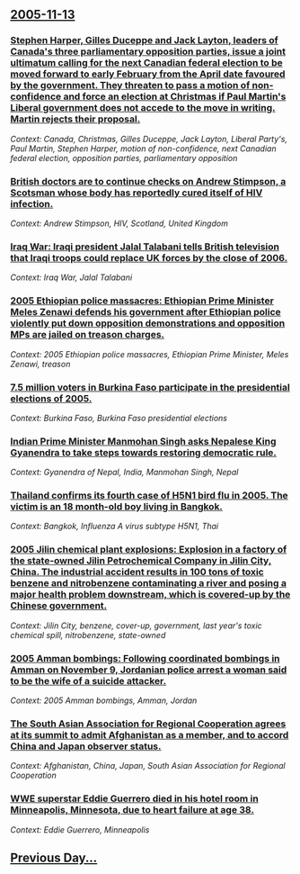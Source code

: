 ## [2005-11-13](/news/2005/11/13/index.md)

### [ Stephen Harper, Gilles Duceppe and Jack Layton, leaders of Canada's three parliamentary opposition parties, issue a joint ultimatum calling for the next Canadian federal election to be moved forward to early February from the April date favoured by the government. They threaten to pass a motion of non-confidence and force an election at Christmas if Paul Martin's Liberal government does not accede to the move in writing. Martin rejects their proposal. ](/news/2005/11/13/stephen-harper-gilles-duceppe-and-jack-layton-leaders-of-canada-s-three-parliamentary-opposition-parties-issue-a-joint-ultimatum-calling.md)
_Context: Canada, Christmas, Gilles Duceppe, Jack Layton, Liberal Party's, Paul Martin, Stephen Harper, motion of non-confidence, next Canadian federal election, opposition parties, parliamentary opposition_

### [ British doctors are to continue checks on Andrew Stimpson, a Scotsman whose body has reportedly cured itself of HIV infection. ](/news/2005/11/13/british-doctors-are-to-continue-checks-on-andrew-stimpson-a-scotsman-whose-body-has-reportedly-cured-itself-of-hiv-infection.md)
_Context: Andrew Stimpson, HIV, Scotland, United Kingdom_

### [ Iraq War: Iraqi president Jalal Talabani tells British television that Iraqi troops could replace UK forces by the close of 2006. ](/news/2005/11/13/iraq-war-iraqi-president-jalal-talabani-tells-british-television-that-iraqi-troops-could-replace-uk-forces-by-the-close-of-2006.md)
_Context: Iraq War, Jalal Talabani_

### [ 2005 Ethiopian police massacres: Ethiopian Prime Minister Meles Zenawi defends his government after Ethiopian police violently put down opposition demonstrations and opposition MPs are jailed on treason charges. ](/news/2005/11/13/2005-ethiopian-police-massacres-ethiopian-prime-minister-meles-zenawi-defends-his-government-after-ethiopian-police-violently-put-down-opp.md)
_Context: 2005 Ethiopian police massacres, Ethiopian Prime Minister, Meles Zenawi, treason_

### [ 7.5 million voters in Burkina Faso participate in the presidential elections of 2005. ](/news/2005/11/13/7-5-million-voters-in-burkina-faso-participate-in-the-presidential-elections-of-2005.md)
_Context: Burkina Faso, Burkina Faso presidential elections_

### [ Indian Prime Minister Manmohan Singh asks Nepalese King Gyanendra to take steps towards restoring democratic rule. ](/news/2005/11/13/indian-prime-minister-manmohan-singh-asks-nepalese-king-gyanendra-to-take-steps-towards-restoring-democratic-rule.md)
_Context: Gyanendra of Nepal, India, Manmohan Singh, Nepal_

### [ Thailand confirms its fourth case of H5N1 bird flu in 2005. The victim is an 18 month-old boy living in Bangkok. ](/news/2005/11/13/thailand-confirms-its-fourth-case-of-h5n1-bird-flu-in-2005-the-victim-is-an-18-month-old-boy-living-in-bangkok.md)
_Context: Bangkok, Influenza A virus subtype H5N1, Thai_

### [ 2005 Jilin chemical plant explosions: Explosion in a factory of the state-owned Jilin Petrochemical Company in Jilin City, China. The industrial accident results in 100 tons of toxic benzene and nitrobenzene contaminating a river and posing a major health problem downstream, which is covered-up by the Chinese government. ](/news/2005/11/13/2005-jilin-chemical-plant-explosions-explosion-in-a-factory-of-the-state-owned-jilin-petrochemical-company-in-jilin-city-china-the-indus.md)
_Context: Jilin City, benzene, cover-up, government, last year's toxic chemical spill, nitrobenzene, state-owned_

### [ 2005 Amman bombings: Following coordinated bombings in Amman on November 9, Jordanian police arrest a woman said to be the wife of a suicide attacker. ](/news/2005/11/13/2005-amman-bombings-following-coordinated-bombings-in-amman-on-november-9-jordanian-police-arrest-a-woman-said-to-be-the-wife-of-a-suicid.md)
_Context: 2005 Amman bombings, Amman, Jordan_

### [ The South Asian Association for Regional Cooperation agrees at its summit to admit Afghanistan as a member, and to accord China and Japan observer status.](/news/2005/11/13/the-south-asian-association-for-regional-cooperation-agrees-at-its-summit-to-admit-afghanistan-as-a-member-and-to-accord-china-and-japan-o.md)
_Context: Afghanistan, China, Japan, South Asian Association for Regional Cooperation_

### [ WWE superstar Eddie Guerrero died in his hotel room in Minneapolis, Minnesota, due to heart failure at age 38.](/news/2005/11/13/wwe-superstar-eddie-guerrero-died-in-his-hotel-room-in-minneapolis-minnesota-due-to-heart-failure-at-age-38.md)
_Context: Eddie Guerrero, Minneapolis_

## [Previous Day...](/news/2005/11/12/index.md)

